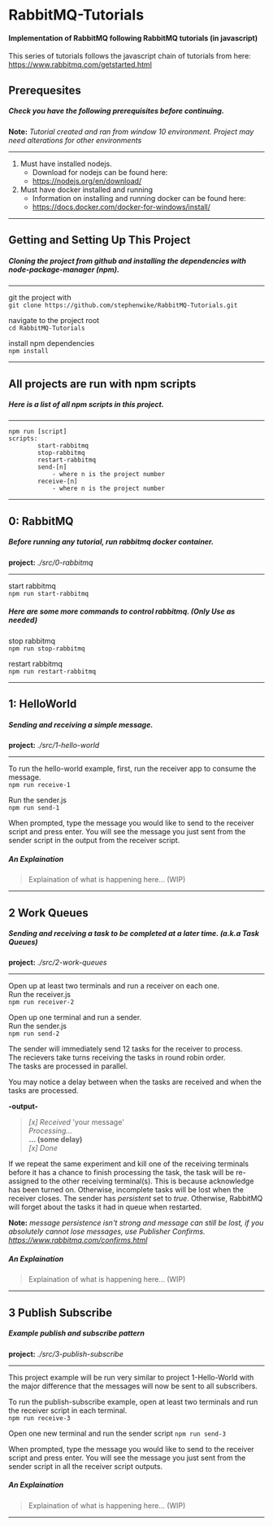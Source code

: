 # RabbitMQ-Tutorials
#### Implementation of RabbitMQ following RabbitMQ tutorials (in javascript)

This series of tutorials follows the javascript chain of tutorials from here:  
https://www.rabbitmq.com/getstarted.html

## Prerequesites
##### Check you have the following prerequisites before continuing.
**Note:** _Tutorial created and ran from window 10 environment.  Project may need alterations for other environments_
______________________________________
1) Must have installed nodejs.
    * Download for nodejs can be found here:
    * https://nodejs.org/en/download/
2) Must have docker installed and running
    * Information on installing and running docker can be found here:
    * https://docs.docker.com/docker-for-windows/install/
______________________________________
## Getting and Setting Up This Project
##### Cloning the project from github and installing the dependencies with node-package-manager (npm).
______________________________________
git the project with  
`git clone https://github.com/stephenwike/RabbitMQ-Tutorials.git`

navigate to the project root  
`cd RabbitMQ-Tutorials`

install npm dependencies  
`npm install`
______________________________________

## All projects are run with npm scripts
##### Here is a list of all npm scripts in this project.
______________________________________
```
npm run [script]
scripts:
        start-rabbitmq
        stop-rabbitmq
        restart-rabbitmq
        send-[n]
            - where n is the project number
        receive-[n]
            - where n is the project number
```
______________________________________

## 0: RabbitMQ
##### Before running any tutorial, run rabbitmq docker container.
**project:** _./src/0-rabbitmq_
______________________________________
start rabbitmq  
`npm run start-rabbitmq`

##### Here are some more commands to control rabbitmq.  (Only Use as needed)
stop rabbitmq  
`npm run stop-rabbitmq`

restart rabbitmq  
`npm run restart-rabbitmq`
______________________________________

## 1: HelloWorld
##### Sending and receiving a simple message.
**project:** _./src/1-hello-world_
______________________________________

To run the hello-world example, first, run the receiver app to consume the message.  
`npm run receive-1`

 Run the sender.js  
`npm run send-1`

When prompted, type the message you would like to send to the receiver script and press enter.
You will see the message you just sent from the sender script in the output from the receiver script.

##### An Explaination
> Explaination of what is happening here... (WIP)
______________________________________

## 2 Work Queues
##### Sending and receiving a task to be completed at a later time. (a.k.a Task Queues)
**project:** _./src/2-work-queues_
______________________________________

Open up at least two terminals and run a receiver on each one.  
Run the receiver.js  
`npm run receiver-2`

Open up one terminal and run a sender.  
Run the sender.js  
`npm run send-2`

The sender will immediately send 12 tasks for the receiver to process.  
The recievers take turns receiving the tasks in round robin order.  
The tasks are processed in parallel.  

You may notice a delay between when the tasks are received and when the tasks are processed.  

**-output-**
> _[x]_ _Received_ 'your message'  
>  _Processing..._  
> **... (some delay)**  
> _[x]_ _Done_  

If we repeat the same experiment and kill one of the receiving terminals before it has a chance to finish processing the task, the task will be re-assigned to the other receiving terminal(s).  This is because acknowledge has been turned on.  Otherwise, incomplete tasks will be lost when the receiver closes.  The sender has _persistent_ set to _true_.  Otherwise, RabbitMQ will forget about the tasks it had in queue when restarted. 

**Note:** _message persistence isn't strong and message can still be lost, if you absolutely cannot lose messages, use Publisher Confirms._ 
_https://www.rabbitmq.com/confirms.html_

##### An Explaination
> Explaination of what is happening here... (WIP)
______________________________________

## 3 Publish Subscribe  
##### Example publish and subscribe pattern  
**project:** _./src/3-publish-subscribe_  
______________________________________

This project example will be run very similar to project 1-Hello-World with the major difference that the messages will now be sent to all subscribers.

To run the publish-subscribe example, open at least two terminals and run the receiver script in each terminal.  
`npm run receive-3`

Open one new terminal and run the sender script
`npm run send-3`

When prompted, type the message you would like to send to the receiver script and press enter.
You will see the message you just sent from the sender script in all the receiver script outputs.

##### An Explaination
> Explaination of what is happening here... (WIP)
______________________________________